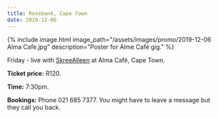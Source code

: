 ```yaml
---
title: Rosebank, Cape Town
date: 2019-12-06
---
```


{% include image.html
    image_path="/assets/images/promo/2019-12-06 Alma Cafe.jpg"
    description="Poster for Alme Café gig."
%}

Friday - live with [SkreeAlleen](https://skreealleen.bandcamp.com/) at Alma Café, Cape Town.

**Ticket price:** R120.

**Time:** 7:30pm.

**Bookings:** Phone 021 685 7377. You might have to leave a message but they call you back.
